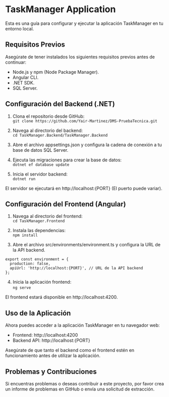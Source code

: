 # TaskManager Application

Esta es una guía para configurar y ejecutar la aplicación TaskManager en tu entorno local.

## Requisitos Previos

Asegúrate de tener instalados los siguientes requisitos previos antes de continuar:

- Node.js y npm (Node Package Manager).
- Angular CLI.
- .NET SDK.
- SQL Server.

## Configuración del Backend (.NET)

1. Clona el repositorio desde GitHub:  
``` git clone https://github.com/Yair-Martinez/DMS-PruebaTecnica.git ```

2. Navega al directorio del backend:  
``` cd TaskManager.Backend/TaskManager.Backend ```

3. Abre el archivo appsettings.json y configura la cadena de conexión a tu base de datos SQL Server.

4. Ejecuta las migraciones para crear la base de datos:  
``` dotnet ef database update ```

5. Inicia el servidor backend:  
``` dotnet run ```

El servidor se ejecutará en http://localhost:{PORT} (El puerto puede variar).  


## Configuración del Frontend (Angular)

1. Navega al directorio del frontend:  
``` cd TaskManager.Frontend ```

2. Instala las dependencias:  
``` npm install ```

3. Abre el archivo src/environments/environment.ts y configura la URL de la API backend.  

``` 
export const environment = {
  production: false,
  apiUrl: 'http://localhost:{PORT}', // URL de la API backend
}; 
```

4. Inicia la aplicación frontend:  
``` ng serve ```

El frontend estará disponible en http://localhost:4200.  


## Uso de la Aplicación
Ahora puedes acceder a la aplicación TaskManager en tu navegador web:  

- Frontend: http://localhost:4200
- Backend API: http://localhost:{PORT}

Asegúrate de que tanto el backend como el frontend estén en funcionamiento antes de utilizar la aplicación.

## Problemas y Contribuciones
Si encuentras problemas o deseas contribuir a este proyecto, por favor crea un informe de problemas en GitHub o envía una solicitud de extracción.

